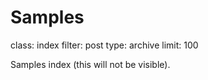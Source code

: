 Samples
=======
class: index
filter: post
type: archive
limit: 100

Samples index (this will not be visible).
